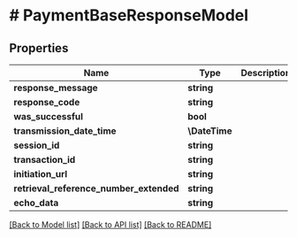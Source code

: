 # # PaymentBaseResponseModel

## Properties

Name | Type | Description | Notes
------------ | ------------- | ------------- | -------------
**response_message** | **string** |  | [optional]
**response_code** | **string** |  | [optional]
**was_successful** | **bool** |  |
**transmission_date_time** | **\DateTime** |  |
**session_id** | **string** |  | [optional]
**transaction_id** | **string** |  | [optional]
**initiation_url** | **string** |  | [optional]
**retrieval_reference_number_extended** | **string** |  | [optional]
**echo_data** | **string** |  | [optional]

[[Back to Model list]](../../README.md#models) [[Back to API list]](../../README.md#endpoints) [[Back to README]](../../README.md)
